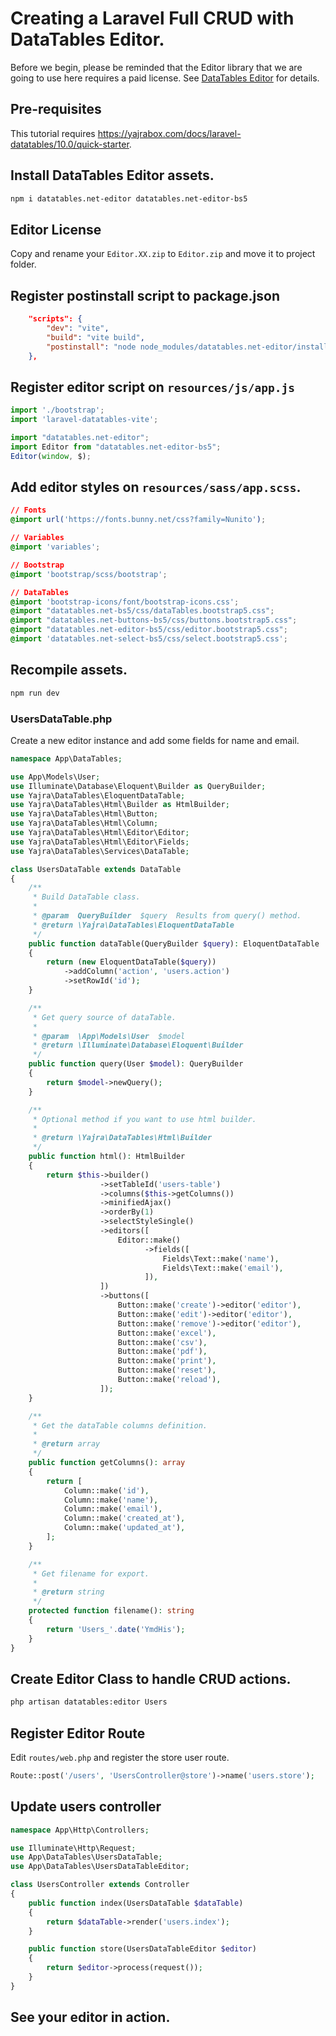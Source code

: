 # Creating a Laravel Full CRUD with DataTables Editor.

Before we begin, please be reminded that the Editor library that we are going to use here requires a paid license.
See [DataTables Editor](https://editor.datatables.net/purchase/index) for details.

## Pre-requisites

This tutorial requires https://yajrabox.com/docs/laravel-datatables/10.0/quick-starter.

## Install DataTables Editor assets.

```sh
npm i datatables.net-editor datatables.net-editor-bs5
```

## Editor License

Copy and rename your `Editor.XX.zip` to `Editor.zip` and move it to project folder.

## Register postinstall script to package.json

```json
    "scripts": {
        "dev": "vite",
        "build": "vite build",
        "postinstall": "node node_modules/datatables.net-editor/install.js ./Editor.zip"
    },
```

## Register editor script on `resources/js/app.js`

```js
import './bootstrap';
import 'laravel-datatables-vite';

import "datatables.net-editor";
import Editor from "datatables.net-editor-bs5";
Editor(window, $);
```

## Add editor styles on `resources/sass/app.scss`.

```css
// Fonts
@import url('https://fonts.bunny.net/css?family=Nunito');

// Variables
@import 'variables';

// Bootstrap
@import 'bootstrap/scss/bootstrap';

// DataTables
@import 'bootstrap-icons/font/bootstrap-icons.css';
@import "datatables.net-bs5/css/dataTables.bootstrap5.css";
@import "datatables.net-buttons-bs5/css/buttons.bootstrap5.css";
@import "datatables.net-editor-bs5/css/editor.bootstrap5.css";
@import 'datatables.net-select-bs5/css/select.bootstrap5.css';
```

## Recompile assets.

```sh
npm run dev
```

### UsersDataTable.php

Create a new editor instance and add some fields for name and email.

```php
namespace App\DataTables;

use App\Models\User;
use Illuminate\Database\Eloquent\Builder as QueryBuilder;
use Yajra\DataTables\EloquentDataTable;
use Yajra\DataTables\Html\Builder as HtmlBuilder;
use Yajra\DataTables\Html\Button;
use Yajra\DataTables\Html\Column;
use Yajra\DataTables\Html\Editor\Editor;
use Yajra\DataTables\Html\Editor\Fields;
use Yajra\DataTables\Services\DataTable;

class UsersDataTable extends DataTable
{
    /**
     * Build DataTable class.
     *
     * @param  QueryBuilder  $query  Results from query() method.
     * @return \Yajra\DataTables\EloquentDataTable
     */
    public function dataTable(QueryBuilder $query): EloquentDataTable
    {
        return (new EloquentDataTable($query))
            ->addColumn('action', 'users.action')
            ->setRowId('id');
    }

    /**
     * Get query source of dataTable.
     *
     * @param  \App\Models\User  $model
     * @return \Illuminate\Database\Eloquent\Builder
     */
    public function query(User $model): QueryBuilder
    {
        return $model->newQuery();
    }

    /**
     * Optional method if you want to use html builder.
     *
     * @return \Yajra\DataTables\Html\Builder
     */
    public function html(): HtmlBuilder
    {
        return $this->builder()
                    ->setTableId('users-table')
                    ->columns($this->getColumns())
                    ->minifiedAjax()
                    ->orderBy(1)
                    ->selectStyleSingle()
                    ->editors([
                        Editor::make()
                              ->fields([
                                  Fields\Text::make('name'),
                                  Fields\Text::make('email'),
                              ]),
                    ])
                    ->buttons([
                        Button::make('create')->editor('editor'),
                        Button::make('edit')->editor('editor'),
                        Button::make('remove')->editor('editor'),
                        Button::make('excel'),
                        Button::make('csv'),
                        Button::make('pdf'),
                        Button::make('print'),
                        Button::make('reset'),
                        Button::make('reload'),
                    ]);
    }

    /**
     * Get the dataTable columns definition.
     *
     * @return array
     */
    public function getColumns(): array
    {
        return [
            Column::make('id'),
            Column::make('name'),
            Column::make('email'),
            Column::make('created_at'),
            Column::make('updated_at'),
        ];
    }

    /**
     * Get filename for export.
     *
     * @return string
     */
    protected function filename(): string
    {
        return 'Users_'.date('YmdHis');
    }
}
```

## Create Editor Class to handle CRUD actions.

```sh
php artisan datatables:editor Users
```

## Register Editor Route

Edit `routes/web.php` and register the store user route.

```php
Route::post('/users', 'UsersController@store')->name('users.store');
```

## Update users controller

```php
namespace App\Http\Controllers;

use Illuminate\Http\Request;
use App\DataTables\UsersDataTable;
use App\DataTables\UsersDataTableEditor;

class UsersController extends Controller
{
    public function index(UsersDataTable $dataTable)
    {
        return $dataTable->render('users.index');
    }

    public function store(UsersDataTableEditor $editor)
    {
        return $editor->process(request());
    }
}
```

## See your editor in action.
